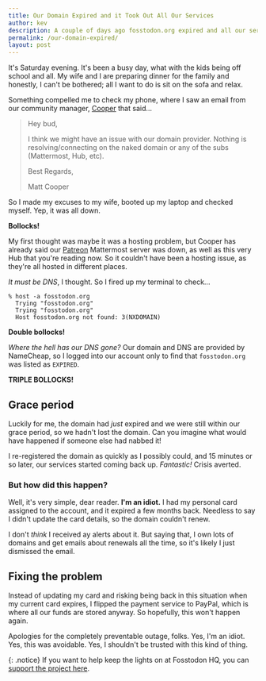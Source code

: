 ```yaml
---
title: Our Domain Expired and it Took Out All Our Services
author: kev
description: A couple of days ago fosstodon.org expired and all our services went down. Here's how it happened.
permalink: /our-domain-expired/
layout: post
---
```


It's Saturday evening. It's been a busy day, what with the kids being off school and all. My wife and I are preparing dinner for the family and honestly, I can't be bothered; all I want to do is sit on the sofa and relax.

Something compelled me to check my phone, where I saw an email from our community manager, [Cooper](https://fosstodon.org/@cooper) that said...

> Hey bud,
> 
> I think we might have an issue with our domain provider. Nothing is resolving/connecting on the naked domain or any of the subs (Mattermost, Hub, etc).                    
>  
> Best Regards, 
> 
> Matt Cooper

So I made my excuses to my wife, booted up my laptop and checked myself. Yep, it was all down.

**Bollocks!**

My first thought was maybe it was a hosting problem, but Cooper has already said our [Patreon](https://patreon.com/fosstodon) Mattermost server was down, as well as this very Hub that you're reading now. So it couldn't have been a hosting issue, as they're all hosted in different places.

*It must be DNS*, I thought. So I fired up my terminal to check...

```
% host -a fosstodon.org
  Trying "fosstodon.org"
  Trying "fosstodon.org"
  Host fosstodon.org not found: 3(NXDOMAIN)
```

**Double bollocks!**

*Where the hell has our DNS gone?* Our domain and DNS are provided by NameCheap, so I logged into our account only to find that `fosstodon.org` was listed as `EXPIRED`.

**TRIPLE BOLLOCKS!**

## Grace period
Luckily for me, the domain had *just* expired and we were still within our grace period, so we hadn't lost the domain. Can you imagine what would have happened if someone else had nabbed it!

I re-registered the domain as quickly as I possibly could, and 15 minutes or so later, our services started coming back up. *Fantastic!* Crisis averted.

### But how did this happen?
Well, it's very simple, dear reader. **I'm an idiot.** I had my personal card assigned to the account, and it expired a few months back. Needless to say I didn't update the card details, so the domain couldn't renew.

I don't *think* I received ay alerts about it. But saying that, I own lots of domains and get emails about renewals all the time, so it's likely I just dismissed the email.

## Fixing the problem
Instead of updating my card and risking being back in this situation when my current card expires, I flipped the payment service to PayPal, which is where all our funds are stored anyway. So hopefully, this won't happen again.

Apologies for the completely preventable outage, folks. Yes, I'm an idiot. Yes, this was avoidable. Yes, I shouldn't be trusted with this kind of thing.

{: .notice}
If you want to help keep the lights on at Fosstodon HQ, you can [support the project here](/support).